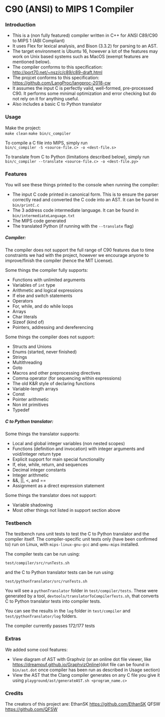 # C90 (ANSI) to MIPS 1 Compiler

### Introduction

- This is a (non fully featured) compiler written in C++ for ANSI C89/C90 to MIPS 1 (ABI Compliant)
- It uses Flex for lexical analysis, and Bison (3.3.2) for parsing to an AST.
- The target environment is Ubuntu 16, however a lot of the features may work on Unix based systems such as MacOS (exempt features are mentioned below).
- The compiler conforms to this specification: http://port70.net/~nsz/c/c89/c89-draft.html
- The projcet conforms to this specification: https://github.com/LangProc/langproc-2018-cw  
- It assumes the input C is perfectly valid, well-formed, pre-processed C90. It performs some minimal optimization and error checking but do not rely on it for anything useful.
- Also includes a basic C to Python translator

### Usage

Make the project:  
```make clean``` 
```make bin/c_compiler```

To compile a C file into MIPS, simply run   
```bin/c_compiler -S <source-file.c> -o <dest-file.s>```   

To translate from C to Python (limitations described below), simply run   
```bin/c_compiler --translate <source-file.c> -o <dest-file.py>```



### Features

You will see these things printed to the console when running the compiler:  
- The input C code printed in canonical form. This is to ensure the parser correctly read and converted the C code into an AST. It can be found in ```bin/printC.c```
- The 3 address code intermediate language. It can be found in ```bin/intermediateLanguage.txt```
- The MIPS code generated
- The translated Python (if running with the ```--translate``` flag)

##### Compiler:  

The compiler does not support the full range of C90 features due to time constraints we had with the project, however we encourage anyone to improve/finish the compiler (hence the MIT License).

Some things the compiler fully supports:   
- Functions with unlimited arguments
- Variables of ```int``` type
- Arithmetic and logical expressions
- If else and switch statements
- Operators
- For, while, and do while loops
- Arrays
- Char literals
- Sizeof (kind of)
- Pointers, addressing and dereferencing

Some things the compiler does not support:
- Structs and Unions
- Enums (started, never finished)
- Strings
- Multithreading
- Goto
- Macros and other preprocessing directives
- Comma operator (for sequencing within expressions)
- The old K&R style of declaring functions
- Variable-length arrays
- Const
- Pointer arithmetic
- Non int primitives
- Typedef

##### C to Python translator:   

Some things the translator supports:   
- Local and global integer variables (non nested scopes)
- Functions (definition and invocation) with integer arguments and void/integer return type
- Explicit support for main special functionality
- If, else, while, return, and sequences
- Decimal integer constants
- Integer arithmetic
- &&, ||, <, and ==
- Assignment as a direct expression statement


Some things the translator does not support:   
- Variable shadowing
- Most other things not listed in support section above

### Testbench
The testbench runs unit tests to test the C to Python translator and the compiler itself.  The compiler-specific unit tests only (have been confirmed to) run on Linux, with ```mips-linux-gnu-gcc``` and ```qemu-mips``` installed.

The compiler tests can be run using: 
 
```test/compiler/src/runTests.sh```

and the C to Python translator tests can be run using:   

```test/pythonTranslator/src/runTests.sh```


You will see a ```pythonTranslator``` folder in ```test/compiler/tests```. These were generated by a tool, ```devtools/translatorToCompilerTests.sh```, that converts C to Python translator tests into compiler tests.   

You can see the results in the ```log``` folder in ```test/compiler``` and ```test/pythonTranslator/log``` folders.   

The compiler currently passes 172/177 tests


### Extras

We added some cool features:   
- View diagram of AST with Graphviz (or an online dot file viewer, like https://dreampuf.github.io/GraphvizOnline)(dot file can be found in ```bin/ast.dot``` once compiler has been run as described in Usage section) 
- View the AST that the Clang compiler generates on any C file you give it using ```playground/ast/generateAST.sh <program_name.c>```

### Credits

The creators of this project are:
EthanSK https://github.com/EthanSK
QFSW https://github.com/QFSW